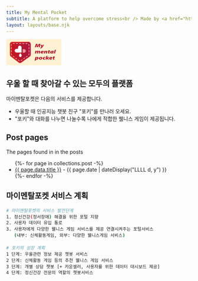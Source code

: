 ```yaml
---
title: My Mental Pocket 
subtitle: A platform to help overcome stress<br /> Made by <a href="https://digitalhealthcare.or.kr">HY Digital Healthcare Center</a> & <a href="https://www.navercloudcorp.com/">Naver Cloud</a> & <a href="http://www.atommerce.com/">Atommerce</a>.
layout: layouts/base.njk
---
```

<img src="https://github.com/Rugger12/MyMentalPocket_homepage/blob/master/src/site/images/MyMentalPocket_LOGOb.png?raw=true" width="150" alt="logo">


## 우울 할 때 찾아갈 수 있는 모두의 플랫폼 

마이멘탈포켓은 다음의 서비스를 제공합니다.

- 우울할 때 인공지능 챗봇 친구 "포키"를 만나러 오세요.
- "포키"와 대화를 나누면 나눌수록 나에게 적합한 웰니스 게임이 제공됩니다.


## Post pages

The pages found in in the posts

<ul class="listing">
{%- for page in collections.post -%}
  <li>
    <a href="{{ page.url }}">{{ page.data.title }}</a> -
    <time datetime="{{ page.date }}">{{ page.date | dateDisplay("LLLL d, y") }}</time>
  </li>
{%- endfor -%}
</ul>

<!-- ## Links from an external data source

These links were sourced from [naver.com](https://www.hawksworx.com/feed.json) at build time.

<ul class="listing">
{%- for item in hawksworx.entries.slice(0,3) -%}
  <li>
    <a href="https://digitalhealthcare.or.kr">HY Digital Healthcare Center</a>
  </li>
{%- endfor -%}
</ul> -->

## 마이멘탈포켓 서비스 계획

```bash
# 마이멘탈포켓의 서비스 발전단계
1. 정신건강(정서장애) 해결을 위한 포털 지향
2. 사용자 데이터 유입 통로
3. 사용자에게 다양한 웰니스 게임 서비스를 제공 연결시켜주는 포털서비스
   (내부: 신체활동게임, 외부: 다양한 웰니스게임 서비스) 

# 포키의 성장 계획
1 단계: 우울관련 정보 제공 챗봇 서비스
2 단계: 신체활동 게임 등의 추천 웰니스 게임 서비스
3 단계: 개별 상담 챗봇 [+ 카운셀러, 사용자를 위한 데이터 대시보드 제공]
4 단계: 정신건강 전문의 역할의 챗봇서비스


```





